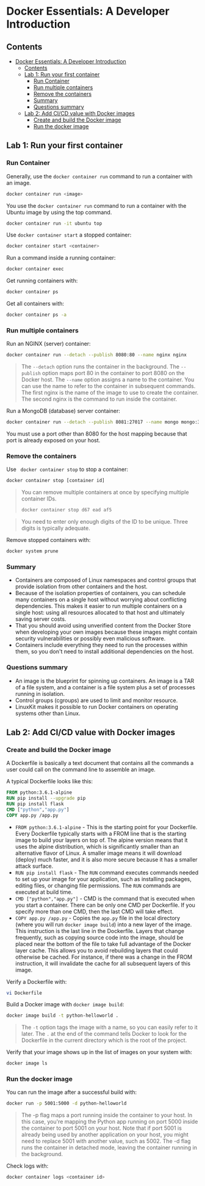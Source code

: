 # Docker Essentials: A Developer Introduction

## Contents

- [Docker Essentials: A Developer Introduction](#docker-essentials-a-developer-introduction)
  - [Contents](#contents)
  - [Lab 1: Run your first container](#lab-1-run-your-first-container)
    - [Run Container](#run-container)
    - [Run multiple containers](#run-multiple-containers)
    - [Remove the containers](#remove-the-containers)
    - [Summary](#summary)
    - [Questions summary](#questions-summary)
  - [Lab 2: Add CI/CD value with Docker images](#lab-2-add-cicd-value-with-docker-images)
    - [Create and build the Docker image](#create-and-build-the-docker-image)
    - [Run the docker image](#run-the-docker-image)

## Lab 1: Run your first container

### Run Container

Generally, use the `docker container run` command to run a container with an image.
```bash
docker container run <image>
```

You use the `docker container run` command to run a container with the Ubuntu image by using the top command.
```bash
docker container run -it ubuntu top
```

Use `docker container start` a stopped container:
```bash
docker container start <container>
```

Run a command inside a running container:
```bash
docker container exec
```

Get running containers with:
```bash
docker container ps
```

Get all containers with:
```bash
docker container ps -a
```

### Run multiple containers

Run an NGINX (server) container:
```bash
docker container run --detach --publish 8080:80 --name nginx nginx
```

> The `--detach` option runs the container in the background.
> The `--publish` option maps port 80 in the container to port 8080 on the Docker host.
> The `--name` option assigns a name to the container. You can use the name to refer to the container in subsequent commands.
> The first nginx is the name of the image to use to create the container. The second nginx is the command to run inside the container.

Run a MongoDB (database) server container:
```bash
docker container run --detach --publish 8081:27017 --name mongo mongo:3.4
```
You must use a port other than 8080 for the host mapping because that port is already exposed on your host.

### Remove the containers

Use ` docker container stop` to stop a container:
```bash
docker container stop [container id]
```

> You can remove multiple containers at once by specifying multiple container IDs.
> ```bash
> docker container stop d67 ead af5
> ```

> You need to enter only enough digits of the ID to be unique. Three digits is typically adequate.


Remove stopped containers with:
```bash
docker system prune
```

### Summary


- Containers are composed of Linux namespaces and control groups that provide isolation from other containers and the host.
- Because of the isolation properties of containers, you can schedule many containers on a single host without worrying about conflicting dependencies. This makes it easier to run multiple containers on a single host: using all resources allocated to that host and ultimately saving server costs.
- That you should avoid using unverified content from the Docker Store when developing your own images because these images might contain security vulnerabilities or possibly even malicious software.
- Containers include everything they need to run the processes within them, so you don't need to install additional dependencies on the host.

### Questions summary

- An image is the blueprint for spinning up containers. An image is a TAR of a file system, and a container is a file system plus a set of processes running in isolation.
- Control groups (cgroups) are used to limit and monitor resource.
- LinuxKit makes it possible to run Docker containers on operating systems other than Linux.

## Lab 2: Add CI/CD value with Docker images

### Create and build the Docker image

A Dockerfile is basically a text document that contains all the commands a user could call on the command line to assemble an image.

A typical Dockerfile looks like this:
```Dockerfile
FROM python:3.6.1-alpine
RUN pip install --upgrade pip
RUN pip install flask
CMD ["python","app.py"]
COPY app.py /app.py
```

- `FROM python:3.6.1-alpine` - This is the starting point for your Dockerfile. Every Dockerfile typically starts with a FROM line that is the starting image to build your layers on top of.
The alpine version means that it uses the alpine distribution, which is significantly smaller than an alternative flavor of Linux. A smaller image means it will download (deploy) much faster, and it is also more secure because it has a smaller attack surface.
- `RUN pip install flask` - The `RUN` command executes commands needed to set up your image for your application, such as installing packages, editing files, or changing file permissions. The `RUN` commands are executed at build time.
- `CMD ["python","app.py"]` - CMD is the command that is executed when you start a container.
There can be only one CMD per Dockerfile. If you specify more than one CMD, then the last CMD will take effect.
- `COPY app.py /app.py` - Copies the `app.py` file in the local directory (where you will run `docker image build`) into a new layer of the image.
This instruction is the last line in the Dockerfile. Layers that change frequently, such as copying source code into the image, should be placed near the bottom of the file to take full advantage of the Docker layer cache. This allows you to avoid rebuilding layers that could otherwise be cached. For instance, if there was a change in the FROM instruction, it will invalidate the cache for all subsequent layers of this image.

Verify a Dockerfile with:
```bash
vi Dockerfile
```

Build a Docker image with `docker image build`:
```bash
docker image build -t python-helloworld .
```

> The `-t` option tags the image with a name, so you can easily refer to it later.
> The `.` at the end of the command tells Docker to look for the Dockerfile in the current directory which is the root of the project.

Verify that your image shows up in the list of images on your system with:

```bash
docker image ls
```

### Run the docker image

You can run the image after a successful build with:

```bash
docker run -p 5001:5000 -d python-helloworld
```

> The -p flag maps a port running inside the container to your host. In this case, you're mapping the Python app running on port 5000 inside the container to port 5001 on your host. Note that if port 5001 is already being used by another application on your host, you might need to replace 5001 with another value, such as 5002.
> The -d flag runs the container in detached mode, leaving the container running in the background.

Check logs with:

```bash
docker container logs <container id>
```
